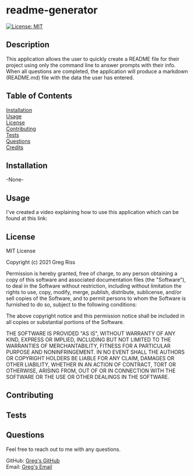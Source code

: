 # readme-generator

[![License: MIT](https://img.shields.io/badge/License-MIT-yellow.svg)](https://opensource.org/licenses/MIT)

## Description

This application allows the user to quickly create a README file for their project using only the command line to answer prompts with their info. When all questions are completed, the application will produce a markdown (README.md) file with the data the user has entered.

## Table of Contents

[Installation](#installation)  
[Usage](#usage)  
[License](#license)  
[Contributing](#contributing)  
[Tests](#tests)  
[Questions](#questions)  
[Credits](#credits)

## Installation

-None- 

## Usage

I've created a video explaining how to use this application which can be found at this link: 

## License 

MIT License

Copyright (c) 2021 Greg Riss

Permission is hereby granted, free of charge, to any person obtaining a copy
of this software and associated documentation files (the "Software"), to deal
in the Software without restriction, including without limitation the rights
to use, copy, modify, merge, publish, distribute, sublicense, and/or sell
copies of the Software, and to permit persons to whom the Software is
furnished to do so, subject to the following conditions:

The above copyright notice and this permission notice shall be included in all
copies or substantial portions of the Software.

THE SOFTWARE IS PROVIDED "AS IS", WITHOUT WARRANTY OF ANY KIND, EXPRESS OR
IMPLIED, INCLUDING BUT NOT LIMITED TO THE WARRANTIES OF MERCHANTABILITY,
FITNESS FOR A PARTICULAR PURPOSE AND NONINFRINGEMENT. IN NO EVENT SHALL THE
AUTHORS OR COPYRIGHT HOLDERS BE LIABLE FOR ANY CLAIM, DAMAGES OR OTHER
LIABILITY, WHETHER IN AN ACTION OF CONTRACT, TORT OR OTHERWISE, ARISING FROM,
OUT OF OR IN CONNECTION WITH THE SOFTWARE OR THE USE OR OTHER DEALINGS IN THE
SOFTWARE.

## Contributing

## Tests

## Questions

Feel free to reach out to me with any questions.

GitHub: [Greg's GitHub](https://github.com/gregriss)  
 Email: [Greg's Email](gregriss23@gmail.com)


